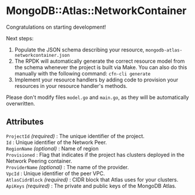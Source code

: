 # MongoDB::Atlas::NetworkContainer

Congratulations on starting development!

Next steps:

1. Populate the JSON schema describing your resource, `mongodb-atlas-networkcontainer.json`
2. The RPDK will automatically generate the correct resource model from the
   schema whenever the project is built via Make.
   You can also do this manually with the following command: `cfn-cli generate`
3. Implement your resource handlers by adding code to provision your resources in your resource handler's methods.

Please don't modify files `model.go` and `main.go`, as they will be automatically overwritten.

## Attributes
`ProjectId` *(required)* : The unique identifier of the project.<br>
`Id` : Unique identifier of the Network Peer.<br>
`RegionName` *(optional)* : Name of region<br>
`Provisioned` : Flag that indicates if the project has clusters deployed in the Network Peering container.<br>
`ProviderName` *(optional)* : The name of the provider.<br>
`VpcId` : Unique identifier of the peer VPC.<br>
`AtlasCidrBlock` *(required)* : CIDR block that Atlas uses for your clusters.<br>
`ApiKeys` *(required)* : The private and public keys of the MongoDB Atlas.<br>
